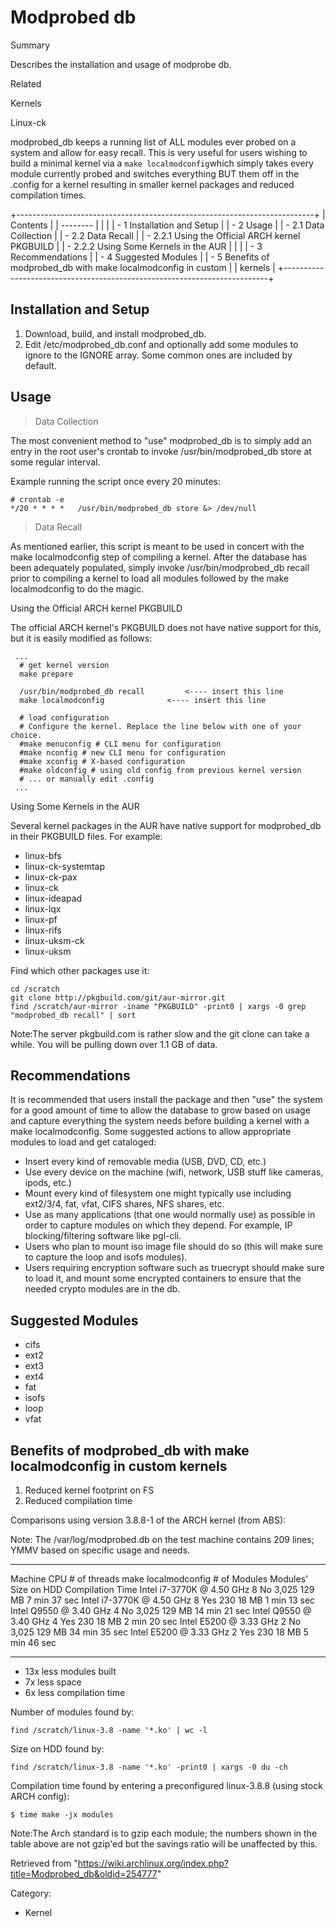 Modprobed db
============

Summary

Describes the installation and usage of modprobe db.

Related

Kernels

Linux-ck

modprobed_db keeps a running list of ALL modules ever probed on a system
and allow for easy recall. This is very useful for users wishing to
build a minimal kernel via a `make localmodconfig`which simply takes
every module currently probed and switches everything BUT them off in
the .config for a kernel resulting in smaller kernel packages and
reduced compilation times.

+--------------------------------------------------------------------------+
| Contents                                                                 |
| --------                                                                 |
|                                                                          |
| -   1 Installation and Setup                                             |
| -   2 Usage                                                              |
|     -   2.1 Data Collection                                              |
|     -   2.2 Data Recall                                                  |
|         -   2.2.1 Using the Official ARCH kernel PKGBUILD                |
|         -   2.2.2 Using Some Kernels in the AUR                          |
|                                                                          |
| -   3 Recommendations                                                    |
| -   4 Suggested Modules                                                  |
| -   5 Benefits of modprobed_db with make localmodconfig in custom        |
|     kernels                                                              |
+--------------------------------------------------------------------------+

Installation and Setup
----------------------

1.  Download, build, and install modprobed_db.
2.  Edit /etc/modprobed_db.conf and optionally add some modules to
    ignore to the IGNORE array. Some common ones are included by
    default.

Usage
-----

> Data Collection

The most convenient method to "use" modprobed_db is to simply add an
entry in the root user's crontab to invoke /usr/bin/modprobed_db store
at some regular interval.

Example running the script once every 20 minutes:

    # crontab -e
    */20 * * * *   /usr/bin/modprobed_db store &> /dev/null

> Data Recall

As mentioned earlier, this script is meant to be used in concert with
the make localmodconfig step of compiling a kernel. After the database
has been adequately populated, simply invoke
/usr/bin/modprobed_db recall prior to compiling a kernel to load all
modules followed by the make localmodconfig to do the magic.

Using the Official ARCH kernel PKGBUILD

The official ARCH kernel's PKGBUILD does not have native support for
this, but it is easily modified as follows:

     ...
      # get kernel version
      make prepare

      /usr/bin/modprobed_db recall         <---- insert this line
      make localmodconfig              <---- insert this line

      # load configuration
      # Configure the kernel. Replace the line below with one of your choice.
      #make menuconfig # CLI menu for configuration
      #make nconfig # new CLI menu for configuration
      #make xconfig # X-based configuration
      #make oldconfig # using old config from previous kernel version
      # ... or manually edit .config
     ...

Using Some Kernels in the AUR

Several kernel packages in the AUR have native support for modprobed_db
in their PKGBUILD files. For example:

-   linux-bfs
-   linux-ck-systemtap
-   linux-ck-pax
-   linux-ck
-   linux-ideapad
-   linux-lqx
-   linux-pf
-   linux-rifs
-   linux-uksm-ck
-   linux-uksm

Find which other packages use it:

    cd /scratch
    git clone http://pkgbuild.com/git/aur-mirror.git
    find /scratch/aur-mirror -iname "PKGBUILD" -print0 | xargs -0 grep "modprobed_db recall" | sort

Note:The server pkgbuild.com is rather slow and the git clone can take a
while. You will be pulling down over 1.1 GB of data.

Recommendations
---------------

It is recommended that users install the package and then "use" the
system for a good amount of time to allow the database to grow based on
usage and capture everything the system needs before building a kernel
with a make localmodconfig. Some suggested actions to allow appropriate
modules to load and get cataloged:

-   Insert every kind of removable media (USB, DVD, CD, etc.)
-   Use every device on the machine (wifi, network, USB stuff like
    cameras, ipods, etc.)
-   Mount every kind of filesystem one might typically use including
    ext2/3/4, fat, vfat, CIFS shares, NFS shares, etc.
-   Use as many applications (that one would normally use) as possible
    in order to capture modules on which they depend. For example, IP
    blocking/filtering software like pgl-cli.
-   Users who plan to mount iso image file should do so (this will make
    sure to capture the loop and isofs modules).
-   Users requiring encryption software such as truecrypt should make
    sure to load it, and mount some encrypted containers to ensure that
    the needed crypto modules are in the db.

Suggested Modules
-----------------

-   cifs
-   ext2
-   ext3
-   ext4
-   fat
-   isofs
-   loop
-   vfat

Benefits of modprobed_db with make localmodconfig in custom kernels
-------------------------------------------------------------------

1.  Reduced kernel footprint on FS
2.  Reduced compilation time

Comparisons using version 3.8.8-1 of the ARCH kernel (from ABS):

Note: The /var/log/modprobed.db on the test machine contains 209 lines;
YMMV based on specific usage and needs.

  --------------------------- -------------- --------------------- -------------- ---------------------- ------------------
  Machine CPU                 # of threads   make localmodconfig   # of Modules   Modules' Size on HDD   Compilation Time
  Intel i7-3770K @ 4.50 GHz   8              No                    3,025          129 MB                 7 min 37 sec
  Intel i7-3770K @ 4.50 GHz   8              Yes                   230            18 MB                  1 min 13 sec
  Intel Q9550 @ 3.40 GHz      4              No                    3,025          129 MB                 14 min 21 sec
  Intel Q9550 @ 3.40 GHz      4              Yes                   230            18 MB                  2 min 20 sec
  Intel E5200 @ 3.33 GHz      2              No                    3,025          129 MB                 34 min 35 sec
  Intel E5200 @ 3.33 GHz      2              Yes                   230            18 MB                  5 min 46 sec
  --------------------------- -------------- --------------------- -------------- ---------------------- ------------------

-   13x less modules built
-   7x less space
-   6x less compilation time

Number of modules found by:

    find /scratch/linux-3.8 -name '*.ko' | wc -l

Size on HDD found by:

    find /scratch/linux-3.8 -name '*.ko' -print0 | xargs -0 du -ch

Compilation time found by entering a preconfigured linux-3.8.8 (using
stock ARCH config):

    $ time make -jx modules

Note:The Arch standard is to gzip each module; the numbers shown in the
table above are not gzip'ed but the savings ratio will be unaffected by
this.

Retrieved from
"https://wiki.archlinux.org/index.php?title=Modprobed_db&oldid=254777"

Category:

-   Kernel

